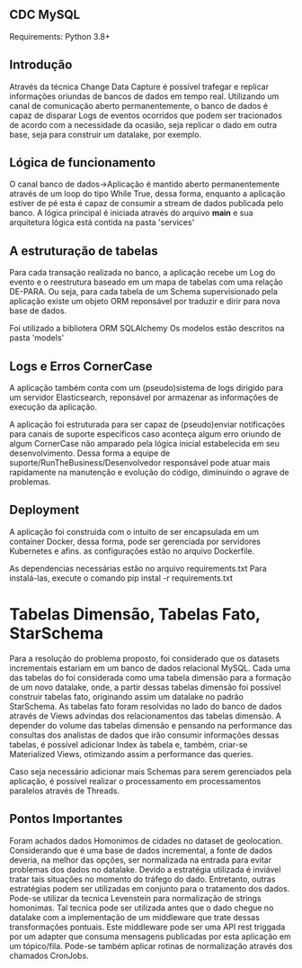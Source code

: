 ## CDC MySQL 

Requirements:
Python 3.8+

## Introdução
Através da técnica Change Data Capture é possível trafegar e replicar informações oriundas de bancos de dados em tempo real.
Utilizando um canal de comunicação aberto permanentemente, o banco de dados é capaz de disparar Logs de eventos ocorridos 
que podem ser tracionados de acordo com a necessidade da ocasião, seja replicar o dado em outra base, seja para construir
um datalake, por exemplo.

## Lógica de funcionamento
O canal banco de dados->Aplicação é mantido aberto permanentemente através de um loop do tipo While True, dessa forma,
enquanto a aplicação estiver de pé esta é capaz de consumir a stream de dados publicada pelo banco.
A lógica principal é iniciada através do arquivo __main__ e sua arquitetura lógica está contida na pasta 'services'

## A estruturação de tabelas
Para cada transação realizada no banco, a aplicação recebe um Log do evento e o reestrutura  baseado em um mapa de tabelas 
com uma relação DE-PARA. Ou seja, para cada tabela de um Schema supervisionado pela aplicação existe um objeto ORM
reponsável por traduzir e dirir para nova base de dados.

Foi utilizado a bibliotera ORM SQLAlchemy
Os modelos estão descritos na pasta 'models'

## Logs e Erros CornerCase
A aplicação também conta com um (pseudo)sistema de logs dirigido para um servidor Elasticsearch, reponsável por armazenar
as informações de execução da aplicação.

A aplicação foi estruturada para ser capaz de (pseudo)enviar notificações para canais de suporte específicos caso aconteça
algum erro oriundo de algum CornerCase não amparado pela lógica inicial estabelecida em seu desenvolvimento. Dessa forma
a equipe de suporte/RunTheBusiness/Desenvolvedor responsável pode atuar mais rapidamente na manutenção e evolução do código,
diminuindo o agrave de problemas.

## Deployment
A aplicação foi construida com o intuito de ser encapsulada em um container Docker, dessa forma, pode ser gerenciada por
servidores Kubernetes e afins. as configurações estão no arquivo Dockerfile.

As dependencias necessárias estão no arquivo requirements.txt
Para instalá-las, execute o comando pip instal -r requirements.txt

# Tabelas Dimensão, Tabelas Fato, StarSchema
Para a resolução do problema proposto, foi considerado que os datasets incrementais estariam em um banco de dados relacional MySQL.
Cada uma das tabelas do foi considerada como uma tabela dimensão para a formação de um novo datalake, onde, a partir 
dessas tabelas dimensão foi possível construir tabelas fato, originando assim um datalake no padrão StarSchema.
As tabelas fato foram resolvidas no lado do banco de dados através de Views advindas dos relacionamentos das tabelas dimensão.
A depender do volume das tabelas dimensão e pensando na performance das consultas dos analistas de dados que irão consumir
informações dessas tabelas, é possível adicionar Index às tabela e, também, criar-se Materialized Views, otimizando assim
a performance das queries.

Caso seja necessário adicionar mais Schemas para serem gerenciados pela aplicação, é possivel realizar o processamento
em processamentos paralelos através de Threads.

## Pontos Importantes
Foram achados dados Homonimos de cidades no dataset de geolocation. Considerando que é uma base de dados incremental,
a fonte de dados deveria, na melhor das opções, ser normalizada na entrada para evitar problemas dos dados 
no datalake. Devido a estratégia utilizada é inviável tratar tais situações no momento do tráfego do dado. Entretanto, 
outras estratégias podem ser utilizadas em conjunto para o tratamento dos dados. Pode-se utilizar da tecnica Levenstein
para normalização de strings homonimas. Tal tecnica pode ser utilizada antes que o dado chegue no datalake com a implementação de
um middleware que trate dessas transformações pontuais. Este middleware pode ser uma API rest triggada por um adapter
que consuma mensagens publicadas por esta aplicação em um tópico/fila. Pode-se também aplicar rotinas de normalização
através dos chamados CronJobs.


